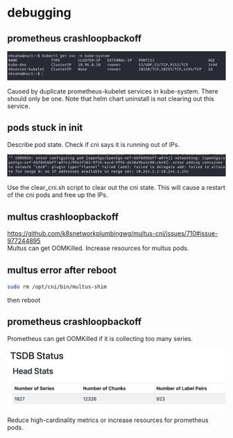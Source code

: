 # debugging

## prometheus crashloopbackoff

![prometheus crash #1](images/prometheus-crash-1.png)

Caused by duplicate prometheus-kubelet services in kube-system. There should only be one.
Note that helm chart uninstall is not clearing out this service. 

## pods stuck in init
Describe pod state. Check if cni says it is running out of IPs.

![cni out of IPs](images/cni-out-of-ips.png)

Use the clear_cni.sh script to clear out the cni state. This will cause a restart of the cni pods and free up the IPs.

## multus crashloopbackoff
https://github.com/k8snetworkplumbingwg/multus-cni/issues/710#issue-977244895  
Multus can get OOMKilled.
Increase resources for multus pods.

## multus error after reboot

```bash
sudo rm /opt/cni/bin/multus-shim
```
then reboot

## prometheus crashloopbackoff
Prometheus can get OOMKilled if it is collecting too many series.

![prometheus-tsdb](images/prometheus-tsdb.png)

Reduce high-cardinality metrics or increase resources for prometheus pods.